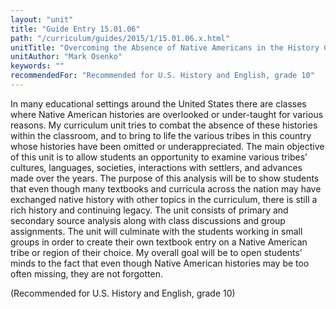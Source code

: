 ```yaml
---
layout: "unit"
title: "Guide Entry 15.01.06"
path: "/curriculum/guides/2015/1/15.01.06.x.html"
unitTitle: "Overcoming the Absence of Native Americans in the History Curriculum"
unitAuthor: "Mark Osenko"
keywords: ""
recommendedFor: "Recommended for U.S. History and English, grade 10"
---
```

<main>
 <p>
  In many educational settings around the United States there are classes where Native American histories are overlooked or under-taught for various reasons. My curriculum unit tries to combat the absence of these histories within the classroom, and to bring to life the various tribes in this country whose histories have been omitted or underappreciated. The main objective of this unit is to allow students an opportunity to examine various tribes’ cultures, languages, societies, interactions with settlers, and advances made over the years. The purpose of this analysis will be to show students that even though many textbooks and curricula across the nation may have exchanged native history with other topics in the curriculum, there is still a rich history and continuing legacy. The unit consists of primary and secondary source analysis along with class discussions and group assignments. The unit will culminate with the students working in small groups in order to create their own textbook entry on a Native American tribe or region of their choice. My overall goal will be to open students’ minds to the fact that even though Native American histories may be too often missing, they are not forgotten.
 </p>
 <p>
  (Recommended for U.S. History and English, grade 10)
 </p>
</main>